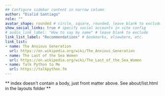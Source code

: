 ```yaml
---
## Configure sidebar content in narrow column
author: "Dialid Santiago"
role: ""
avatar_shape: rounded # circle, square, rounded, leave blank to exclude
show_social_links: true # specify social accounts in site config
# audio_link_label: "How to say my name" # leave blank to exclude
link_list_label: "Recommendations" # bookmarks, elsewhere, etc.
link_list:
- name: The Anxious Generation
  url: https://en.wikipedia.org/wiki/The_Anxious_Generation
- name: The Last of the Sea Women
  url: https://en.wikipedia.org/wiki/The_Last_of_the_Sea_Women
- name: Talk Python to Me
  url: https://talkpython.fm
---
```


** index doesn't contain a body, just front matter above.
See about/list.html in the layouts folder **